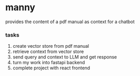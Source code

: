 # manny
provides the content of a pdf manual as context for a chatbot

### tasks
1. create vector store from pdf manual
2. retrieve context from vector store
3. send query and context to LLM and get response
4. turn my work into fastapi backend
5. complete project with react frontend